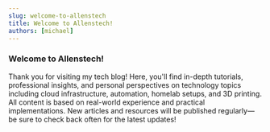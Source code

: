 ```yaml
---
slug: welcome-to-allenstech
title: Welcome to Allenstech!
authors: [michael]
---
```

### Welcome to Allenstech!

Thank you for visiting my tech blog! Here, you'll find in-depth tutorials, professional insights, and personal perspectives on technology topics including cloud infrastructure, automation, homelab setups, and 3D printing. All content is based on real-world experience and practical implementations. New articles and resources will be published regularly—be sure to check back often for the latest updates!
